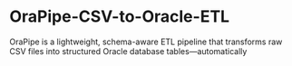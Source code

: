 # OraPipe-CSV-to-Oracle-ETL
OraPipe is a lightweight, schema-aware ETL pipeline that transforms raw CSV files into structured Oracle database tables—automatically
